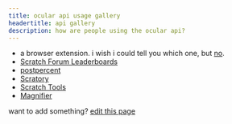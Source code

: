 ```yaml
---
title: ocular api usage gallery
headertitle: api gallery
description: how are people using the ocular api?
---
```


- a browser extension. i wish i could tell you which one, but [no](/topic/284272).
- [Scratch Forum Leaderboards](https://shefwerld.rirurin.com/post/)
- [postpercent](https://postpercent.rirurin.com/)
- [Scratory](https://scratory.vercel.app/)
- [Scratch Tools](https://scratchtools.edu.eu.org/)
- [Magnifier](https://magnifier.potatophant.net/)

want to add something? [edit this page](https://github.com/jeffalo/ocular/blob/main/content/docs/gallery.md)
